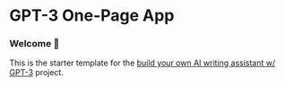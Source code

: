 # GPT-3 One-Page App 
### Welcome 👋
This is the starter template for the [build your own AI writing assistant w/ GPT-3](https://buildspace.so/builds/ai-writer) project.
